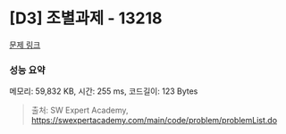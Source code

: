 # [D3] 조별과제 - 13218 

[문제 링크](https://swexpertacademy.com/main/code/problem/problemDetail.do?contestProbId=AXzjvCCq-PwDFASs) 

### 성능 요약

메모리: 59,832 KB, 시간: 255 ms, 코드길이: 123 Bytes



> 출처: SW Expert Academy, https://swexpertacademy.com/main/code/problem/problemList.do